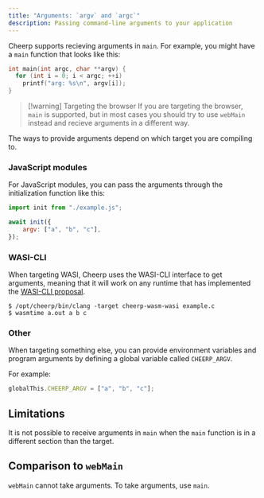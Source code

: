 ```yaml
---
title: "Arguments: `argv` and `argc`"
description: Passing command-line arguments to your application
---
```


Cheerp supports recieving arguments in `main`. For example, you might have a `main` function that looks like this:

```c
int main(int argc, char **argv) {
  for (int i = 0; i < argc; ++i)
    printf("arg: %s\n", argv[i]);
}
```

> [!warning] Targeting the browser
> If you are targeting the browser, `main` is supported, but in most cases you should try to use `webMain` instead and recieve arguments in a different way.

The ways to provide arguments depend on which target you are compiling to.

### JavaScript modules

For JavaScript modules, you can pass the arguments through the initialization function like this:

```js title=main.js
import init from "./example.js";

await init({
	argv: ["a", "b", "c"],
});
```

### WASI-CLI

When targeting WASI, Cheerp uses the WASI-CLI interface to get arguments, meaning that it will work on any
runtime that has implemented the [WASI-CLI proposal](https://github.com/WebAssembly/wasi-cli).

```shell
$ /opt/cheerp/bin/clang -target cheerp-wasm-wasi example.c
$ wasmtime a.out a b c
```

### Other

When targeting something else, you can provide environment variables and program arguments by defining a global variable called `CHEERP_ARGV`.

For example:

```js
globalThis.CHEERP_ARGV = ["a", "b", "c"];
```

## Limitations

It is not possible to receive arguments in `main` when the `main` function is in a different section than the target.

## Comparison to `webMain`

`webMain` cannot take arguments. To take arguments, use `main`.
